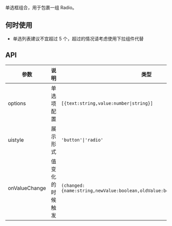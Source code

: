 单选框组合，用于包裹一组 Radio。

## 何时使用

- 单选列表建议不宜超过 5 个，超过的情况请考虑使用下拉组件代替

## API

| 参数 | 说明 | 类型 | 默认值 |
| --- | --- | --- | --- |
| options | 单选项配置 | `[{text:string,value:number\|string}]` | - |
| uistyle | 展示形式 | `'button'\|'radio'` | radio |
| onValueChange | 值变化的时候触发 | `(changed:{name:string,newValue:boolean,oldValue:boolean,sender:obj})=>void` | - |
